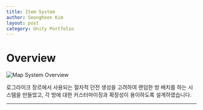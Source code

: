 ```yaml
---
title: Item System
author: Seonghoon Kim
layout: post
category: Unity Portfolio
---
```


# Overview
![Map System Overview]({{site.baseurl}}/assets/gifs/randommapsystem_unity.gif)  

로그라이크 장르에서 사용되는 절차적 던전 생성을 고려하여 랜덤한 방 배치를 하는 시스템을 만들었고, 각 방에 대한 커스터마이징과 확장성이 용이하도록 설계하였습니다.

---